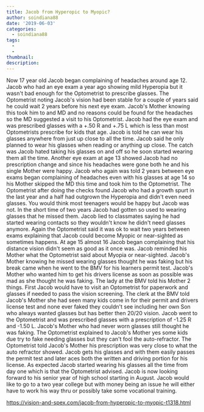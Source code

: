```yaml
---
title: Jacob from Hyperopic to Myopic?
author: soindiana88
date: '2019-06-03'
categories:
  - soindiana88
tags:
  - 
  - 
thumbnail: 
description: 
---
```


Now 17 year old Jacob began complaining of headaches around age 12. Jacob who had an eye exam a year ago showing mild Hyperopia but it wasn't bad enough for the Optometrist to prescribe glasses. The Optometrist noting Jacob's vision had been stable for a couple of years said he could wait 2 years before his next eye exam. Jacob's Mother knowing this took him to and MD and no reasons could be found for the headaches so the MD suggested a visit to his Optometrist. Jacob had the eye exam and was prescribed glasses with a +.50 R and +.75 L which is less than most Optometrists prescribe for kids that age. Jacob is told he can wear his glasses anywhere from just up close to all the time. Jacob said he only planned to wear his glasses when reading or anything up close. The catch was Jacob hated taking his glasses on and off so he soon started wearing them all the time. Another eye exam at age 13 showed Jacob had no prescription change and since his headaches were gone both he and his single Mother were happy. Jacob who again was told 2 years between eye exams began complaining of headaches even with his glasses at age 14 so his Mother skipped the MD this time and took him to the Optometrist. The Optometrist after doing the checks found Jacob who had a growth spurt in the last year and a half had outgrown the Hyperopia and didn't even need glasses. You would think most teenagers would be happy but Jacob was not. In the short time of two years Jacob had gotten so used to wearing glasses that he missed them. Jacob lied to classmates saying he had started wearing contacts so they wouldn't know he didn't need glasses anymore. Again the Optometrist said it was ok to wait two years between exams explaining that Jacob could become Myopic or near-sighted as sometimes happens. At age 15 almost 16 Jacob began complaining that his distance vision didn't seem as good as it once was. Jacob reminded his Mother what the Optometrist said about Myopia or near-sighted. Jacob's Mother knowing he missed wearing glasses thought he was faking but his break came when he went to the BMV for his learners permit test. Jacob's Mother who wanted him to get his drivers license as soon as possible was mad as she thought he was faking. The lady at the BMV told his Mother 2 things. First Jacob would have to visit an Optometrist for paperwork and glasses if needed to pass the vision screening. The clerk at the BMV told Jacob's Mother she had seen many kids come in for their permit and drivers license test and none ever faked they couldn't see including her own Son who always wanted glasses but has better then 20/20 vision. Jacob went to the Optometrist and was prescribed glasses with a prescription of -1.25 R and -1.50 L. Jacob's Mother who had never worn glasses still thought he was faking. The Optometrist explained to Jacob's Mother yes some kids due try to fake needing glasses but they can't fool the auto-refractor. The Optometrist told Jacob's Mother his prescription was very close to what the auto refractor showed. Jacob gets his glasses and with them easily passes the permit test and later aces both the written and driving portion for his license. As expected Jacob started wearing his glasses all the time from day one which is that the Optometrist advised. Jacob is now looking forward to his senior year of high school starting in August. Jacob would like to go to a two year college but with money being an issue he will either have to work his way thru or possibly take some vocational training.

https://vision-and-spex.com/jacob-from-hyperopic-to-myopic-t1318.html
